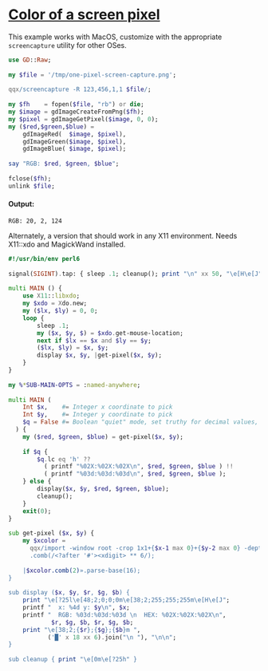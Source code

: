 [1]: https://rosettacode.org/wiki/Color_of_a_screen_pixel

# [Color of a screen pixel][1]

This example works with MacOS, customize with the appropriate `screencapture` utility for other OSes.

```raku
use GD::Raw;
 
my $file = '/tmp/one-pixel-screen-capture.png';
 
qqx/screencapture -R 123,456,1,1 $file/;
 
my $fh    = fopen($file, "rb") or die;
my $image = gdImageCreateFromPng($fh);
my $pixel = gdImageGetPixel($image, 0, 0);
my ($red,$green,$blue) =
    gdImageRed(  $image, $pixel),
    gdImageGreen($image, $pixel),
    gdImageBlue( $image, $pixel);
 
say "RGB: $red, $green, $blue";
 
fclose($fh);
unlink $file;
```

#### Output:
```
RGB: 20, 2, 124
```


Alternately, a version that should work in any X11 environment. Needs X11::xdo and MagickWand installed.

```raku
#!/usr/bin/env perl6
 
signal(SIGINT).tap: { sleep .1; cleanup(); print "\n" xx 50, "\e[H\e[J"; exit(0) }
 
multi MAIN () {
    use X11::libxdo;
    my $xdo = Xdo.new;
    my ($lx, $ly) = 0, 0;
    loop {
        sleep .1;
        my ($x, $y, $) = $xdo.get-mouse-location;
        next if $lx == $x and $ly == $y;
        ($lx, $ly) = $x, $y;
        display $x, $y, |get-pixel($x, $y);
    }
}
 
my %*SUB-MAIN-OPTS = :named-anywhere;
 
multi MAIN (
    Int $x,    #= Integer x coordinate to pick
    Int $y,    #= Integer y coordinate to pick
    $q = False #= Boolean "quiet" mode, set truthy for decimal values, set to h for hex values
  ) {
    my ($red, $green, $blue) = get-pixel($x, $y);
 
    if $q {
        $q.lc eq 'h' ??
          ( printf "%02X:%02X:%02X\n", $red, $green, $blue ) !!
          ( printf "%03d:%03d:%03d\n", $red, $green, $blue );
    } else {
        display($x, $y, $red, $green, $blue);
        cleanup();
    }
    exit(0);
}
 
sub get-pixel ($x, $y) {
    my $xcolor =
      qqx/import -window root -crop 1x1+{$x-1 max 0}+{$y-2 max 0} -depth 8 txt:-/
      .comb(/<?after '#'><xdigit> ** 6/);
 
    |$xcolor.comb(2)».parse-base(16);
}
 
sub display ($x, $y, $r, $g, $b) {
    print "\e[?25l\e[48;2;0;0;0m\e[38;2;255;255;255m\e[H\e[J";
    printf "  x: %4d y: $y\n", $x;
    printf "  RGB: %03d:%03d:%03d \n  HEX: %02X:%02X:%02X\n",
            $r, $g, $b, $r, $g, $b;
    print "\e[38;2;{$r};{$g};{$b}m ",
           ('█' x 18 xx 6).join("\n "), "\n\n";
}
 
sub cleanup { print "\e[0m\e[?25h" }
```

